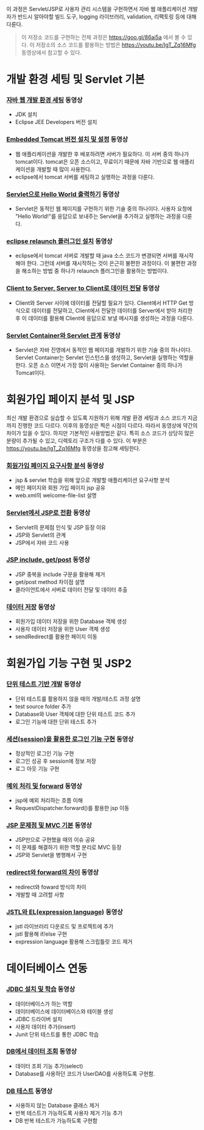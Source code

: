 이 과정은 Servlet/JSP로 사용자 관리 시스템을 구현하면서 자바 웹 애플리케이션 개발자가 반드시 알아야할 빌드 도구, logging 라이브러리, validation, 리팩토링 등에 대해 다룬다.

> 이 저장소 코드를 구현하는 전체 과정은 https://goo.gl/86ai5a 에서 볼 수 있다.
> 이 저장소의 소스 코드를 활용하는 방법은 https://youtu.be/IgT_Zq16Mfg 동영상에서 참고할 수 있다.

# 개발 환경 세팅 및 Servlet 기본
### [자바 웹 개발 환경 세팅](https://youtu.be/DNGp6Q9vLwk) 동영상
* JDK 설치
* Eclipse JEE Developers 버전 설치

### [Embedded Tomcat 버전 설치 및 설정](https://youtu.be/jWVlAclnIXo) 동영상
* 웹 애플리케이션을 개발한 후 배포하려면 서버가 필요하다. 이 서버 중의 하나가 tomcat이다. tomcat은 오픈 소스이고, 무료이기 때문에 자바 기반으로 웹 애플리케이션을 개발할 때 많이 사용한다.
* eclipse에서 tomcat 서버를 세팅하고 실행하는 과정을 다룬다.

### [Servlet으로 Hello World 출력하기](https://youtu.be/xCXw8xmmWC4) 동영상
* Servlet은 동적인 웹 페이지를 구현하기 위한 기술 중의 하나이다. 사용자 요청에 "Hello World!"를 응답으로 보내주는 Servlet을 추가하고 실행하는 과정을 다룬다.

### [eclipse relaunch 플러그인 설치](https://youtu.be/OdCR6Y4_HAQ) 동영상
* eclipse에서 tomcat 서버로 개발할 때 java 소스 코드가 변경되면 서버를 재시작해야 한다. 그런데 서버를 재시작하는 것이 은근히 불편한 과정이다. 이 불편한 과정을 해소하는 방법 중 하나가 relaunch 플러그인을 활용하는 방법이다.

### [Client to Server, Server to Client로 데이터 전달](https://youtu.be/RmOD3UZ3VkM) 동영상
* Client와 Server 사이에 데이터를 전달할 필요가 있다. Client에서 HTTP Get 방식으로 데이터를 전달하고, Client에서 전달한 데이터를 Server에서 받아 처리한 후 이 데이터를 활용해 Client에 응답으로 보낼 메시지를 생성하는 과정을 다룬다.

### [Servlet Container와 Servlet 관계](https://youtu.be/aP4Lw3SfffQ) 동영상
* Servlet은 자바 진영에서 동적인 웹 페이지를 개발하기 위한 기술 중의 하나이다. Servlet Container는 Servlet 인스턴스를 생성하고, Servlet을 실행하는 역할을 한다. 오픈 소스 이면서 가장 많이 사용하는 Servlet Container 중의 하나가 Tomcat이다.

# 회원가입 페이지 분석 및 JSP
최신 개발 환경으로 실습할 수 있도록 지원하기 위해 개발 환경 세팅과 소스 코드가 지금까지 진행한 코드 다르다. 이후의 동영상은 찍은 시점이 다르다. 따라서 동영상에 약간의 차이가 있을 수 있다. 하지만 기본적인 사용방법은 같다. 특히 소스 코드가 상당히 많은 분량이 추가될 수 있고, 디렉토리 구조가 다를 수 있다. 이 부분은 https://youtu.be/IgT_Zq16Mfg 동영상을 참고해 세팅한다.

### [회원가입 페이지 요구사항 분석](https://youtu.be/d6k-WJpS2d4) 동영상
* jsp & servlet 학습을 위해 앞으로 개발할 애플리케이션 요구사항 분석
* 메인 페이지와 회원 가입 페이지 jsp 공유
* web.xml의 welcome-file-list 설명

### [Servlet에서 JSP로 전환](https://youtu.be/JE2hNFniPJU) 동영상
* Servlet의 문제점 인식 및 JSP 등장 이유 
* JSP와 Servlet의 관계 
* JSP에서 자바 코드 사용

### [JSP include, get/post](https://youtu.be/KGl70HWfw6w) 동영상
* JSP 중복을 include 구문을 활용해 제거 
* get/post method 차이점 설명 
* 클라이언트에서 서버로 데이터 전달 및 데이터 추출

### [데이터 저장](https://youtu.be/7Zyp79is_jY) 동영상
* 회원가입 데이터 저장을 위한 Database 객체 생성 
* 사용자 데이터 저장을 위한 User 객체 생성 
* sendRedirect를 활용한 페이지 이동

# 회원가입 기능 구현 및 JSP2
### [단위 테스트 기반 개발](https://youtu.be/P3cYfVMdFHY) 동영상 
* 단위 테스트를 활용하지 않을 때의 개발/테스트 과정 설명 
* test source folder 추가 
* Database와 User 객체에 대한 단위 테스트 코드 추가 
* 로그인 기능에 대한 단위 테스트 추가 

### [세션(session)을 활용한 로그인 기능 구현](https://youtu.be/hQulJST8C2c) 동영상
* 정상적인 로그인 기능 구현 
* 로그인 성공 후 session에 정보 저장 
* 로그 아웃 기능 구현

### [예외 처리 및 forward](https://youtu.be/ANhfLsFAmas) 동영상
* jsp에 예외 처리하는 흐름 이해 
* RequestDispatcher.forward()를 활용한 jsp 이동

### [JSP 문제점 및 MVC 기본](https://youtu.be/EfsVt7-ol_I) 동영상 
* JSP만으로 구현했을 때의 이슈 공유 
* 이 문제를 해결하기 위한 역할 분리로 MVC 등장 
* JSP와 Servlet을 병행해서 구현

### [redirect와 forward의 차이](https://youtu.be/PxvrcpZJwGs) 동영상 
* redirect와 foward 방식의 차이 
* 개발할 때 고려할 사항

### [JSTL와 EL(expression language)](https://youtu.be/Sk9-mfKpvtQ) 동영상
* jstl 라이브러리 다운로드 및 프로젝트에 추가 
* jstl 활용해 if/else 구현 
* expression language 활용해 스크립틀릿 코드 제거

# 데이터베이스 연동
### [JDBC 설치 및 학습](https://youtu.be/uI97GlQKcg0) 동영상 
* 데이터베이스가 하는 역할
* 데이터베이스에 데이터베이스와 테이블 생성
* JDBC 드라이버 설치
* 사용자 데이터 추가(insert) 
* Junit 단위 테스트를 통한 JDBC 학습

### [DB에서 데이터 조회](https://youtu.be/ljoePTUVFJU) 동영상 
* 데이터 조회 기능 추가(select) 
* Database를 사용하던 코드가 UserDAO를 사용하도록 구현함.

### [DB 테스트](https://youtu.be/aDUdROOSznE) 동영상 
* 사용하지 않는 Database 클래스 제거 
* 반복 테스트가 가능하도록 사용자 제거 기능 추가 
* DB 반복 테스트가 가능하도록 구현함

